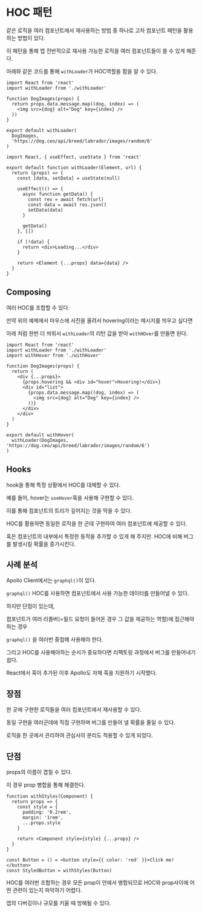 # HOC 패턴

같은 로직을 여러 컴포넌트에서 재사용하는 방법 중 하나로 고차 컴포넌트 패턴을 활용하는 방법이 있다.

이 패턴을 통해 앱 전반적으로 재사용 가능한 로직을 여러 컴포넌트들이 쓸 수 있게 해준다.

아래와 같은 코드를 통해 `withLoader`가 HOC역할을 함을 알 수 있다.

```tsx
import React from 'react'
import withLoader from './withLoader'

function DogImages(props) {
  return props.data.message.map((dog, index) => (
    <img src={dog} alt="Dog" key={index} />
  ))
}

export default withLoader(
  DogImages,
  'https://dog.ceo/api/breed/labrador/images/random/6'
)
```

```tsx
import React, { useEffect, useState } from 'react'

export default function withLoader(Element, url) {
  return (props) => {
    const [data, setData] = useState(null)

    useEffect(() => {
      async function getData() {
        const res = await fetch(url)
        const data = await res.json()
        setData(data)
      }

      getData()
    }, [])

    if (!data) {
      return <div>Loading...</div>
    }

    return <Element {...props} data={data} />
  }
}
```

## Composing

여러 HOC를 조합할 수 있다.

만약 위의 예제에서 마우스에 사진을 올려서 hovering이라는 메시지를 띄우고 싶다면

아래 처럼 한번 더 씌워서 `withLoader`의 리턴 값을 받아 `withHOver`를 만들면 된다.

```tsx
import React from 'react'
import withLoader from './withLoader'
import withHover from './withHover'

function DogImages(props) {
  return (
    <div {...props}>
      {props.hovering && <div id="hover">Hovering!</div>}
      <div id="list">
        {props.data.message.map((dog, index) => (
          <img src={dog} alt="Dog" key={index} />
        ))}
      </div>
    </div>
  )
}

export default withHover(
  withLoader(DogImages, 'https://dog.ceo/api/breed/labrador/images/random/6')
)
```

## Hooks

hook을 통해 특정 상황에서 HOC를 대체할 수 있다.

예를 들어, hover는 `useHover`훅을 사용해 구현할 수 있다.

이를 통해 컴포넌트의 트리가 깊어지는 것을 막을 수 있다.

HOC를 활용하면 동일한 로직을 한 군데 구현하여 여러 컴포넌트에 제공할 수 있다.

훅은 컴포넌트의 내부에서 특정한 동작을 추가할 수 있게 해 주지만. HOC에 비해 버그를 발생시킬 확률을 증가시킨다.

## 사례 분석

Apollo Client에서는 `graphql()`이 있다.

`graphql()` HOC를 사용하면 컴포넌트에서 사용 가능한 데이터를 만들어낼 수 있다.

하지만 단점이 있는데,

컴포넌트가 여러 리졸버(=필드 요청이 들어온 경우 그 값을 제공하는 역할)에 접근해야하는 경우

`graphql()` 을 여러번 중첩해 사용해야 한다.

그리고 HOC를 사용해야하는 순서가 중요하다면 리팩토링 과정에서 버그를 만들어내기 쉽다.

React에서 훅이 추가된 이후 Apollo도 자체 훅을 지원하기 시작했다.

## 장점

한 곳에 구현한 로직들을 여러 컴포넌트에서 재사용할 수 있다.

동일 구현을 여러군데에 직접 구현하며 버그를 만들어 낼 확률을 줄일 수 있다.

로직을 한 곳에서 관리하여 관심사의 분리도 적용할 수 있게 되었다.

## 단점

props의 이름이 겹칠 수 있다.

이 경우 prop 병합을 통해 해결한다.

```tsx
function withStyles(Component) {
  return props => {
    const style = {
      padding: '0.2rem',
      margin: '1rem',
      ...props.style
    }

    return <Component style={style} {...props} />
  }
}

const Button = () = <button style={{ color: 'red' }}>Click me!</button>
const StyledButton = withStyles(Button)
```

HOC를 여러번 조합하는 경우 모든 prop이 안에서 병합되므로 HOC와 prop사이에 어떤 관련이 있는지 파악하기 어렵다.

앱의 디버깅이나 규모를 키울 때 방해될 수 있다.
